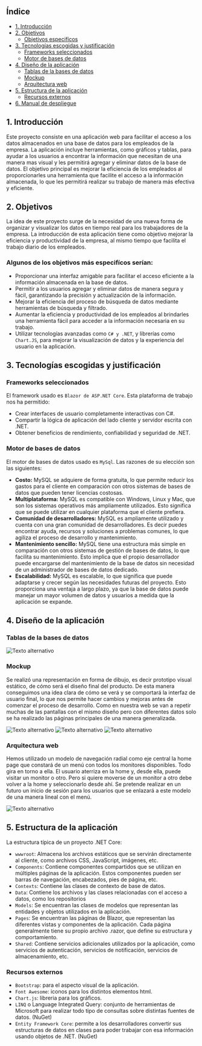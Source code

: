 ## Índice
- [1. Introducción](#introduccion) 						 
- [2. Objetivos](#objetivos)  
  - [Objetivos especifícos](#objetivosEspecificos)  
- [3. Tecnologías escogidas y justificación](#tecnologiasEscogidas)  				
  - [Frameworks seleccionados](#frameworks)  
  - [Motor de bases de datos](#baseDeDatos)  
- [4. Diseño de la aplicación](#diseño)  				
  - [Tablas de la bases de datos](#tablas)  
  - [Mockup](#mockup)  
  - [Arquitectura web](#arquitectura)  
- [5. Estructura de la aplicación](#estructura)  				
  - [Recursos externos](#recursos)  
- [6. Manual de despliegue](#despliegue)  				
 
<a name="introduccion"></a>	
## 1. Introducción
Este proyecto consiste en una aplicación web para facilitar el acceso a los datos almacenados en una base de datos para los empleados de la empresa. La aplicación incluye herramientas, como gráficos y tablas, para ayudar a los usuarios a encontrar la información que necesitan de una manera mas visual y les permitirá agregar y eliminar datos de la base de datos. El objetivo principal es mejorar la eficiencia de los empleados al proporcionarles una herramienta que facilite el acceso a la información almacenada, lo que les permitirá realizar su trabajo de manera más efectiva y eficiente.

<a name="objetivos"></a>	
## 2. Objetivos
La idea de este proyecto surge de la necesidad de una nueva forma de organizar y visualizar los datos en tiempo real para los trabajadores de la empresa. La introducción de esta aplicación tiene como objetivo mejorar la eficiencia y productividad de la empresa, al mismo tiempo que facilita el trabajo diario de los empleados.
<a name="objetivosEspecificos"></a>	
### Algunos de los objetivos más especifícos serían:
- Proporcionar una interfaz amigable para facilitar el acceso eficiente a la información almacenada en la base de datos.
- Permitir a los usuarios agregar y eliminar datos de manera segura y fácil, garantizando la precisión y actualización de la información.
- Mejorar la eficiencia del proceso de búsqueda de datos mediante herramientas de búsqueda y filtrado.
- Aumentar la eficiencia y productividad de los empleados al brindarles una herramienta fácil para acceder a la información necesaria en su trabajo.
- Utilizar tecnologías avanzadas como `C# y .NET`, y librerías como `Chart.JS`, para mejorar la visualización de datos y la experiencia del usuario en la aplicación.

<a name="tecnologiasEscogidas"></a>	
## 3. Tecnologías escogidas y justificación
<a name="frameworks"></a>	
### Frameworks seleccionados
El framework usado es `Blazor de ASP.NET Core`. Esta plataforma de trabajo nos ha permitido:
- Crear interfaces de usuario completamente interactivas con C#.
- Compartir la lógica de aplicación del lado cliente y servidor escrita con .NET.
- Obtener beneficios de rendimiento, confiabilidad y seguridad de .NET.
<a name="baseDeDatos"></a>	
### Motor de bases de datos 
El motor de bases de datos usado es `MySql`. Las razones de su elección son las siguientes:
- **Costo:** MySQL se adquiere de forma gratuita, lo que permite reducir los gastos para el cliente en comparación con otros sistemas de bases de datos que pueden tener licencias costosas.
- **Multiplataforma:** MySQL es compatible con Windows, Linux y Mac, que son los sistemas operativos más ampliamente utilizados. Esto significa que se puede utilizar en cualquier plataforma que el cliente prefiera.
- **Comunidad de desarrolladores:** MySQL es ampliamente utilizado y cuenta con una gran comunidad de desarrolladores. Es decir puedes encontrar ayuda, recursos y soluciones a problemas comunes, lo que agiliza el proceso de desarrollo y mantenimiento.
- **Mantenimiento sencillo:** MySQL tiene una estructura más simple en comparación con otros sistemas de gestión de bases de datos, lo que facilita su mantenimiento. Esto implica que el propio desarrollador puede encargarse del mantenimiento de la base de datos sin necesidad de un administrador de bases de datos dedicado.
- **Escalabilidad:** MySQL es escalable, lo que significa que puede adaptarse y crecer según las necesidades futuras del proyecto. Esto proporciona una ventaja a largo plazo, ya que la base de datos puede manejar un mayor volumen de datos y usuarios a medida que la aplicación se expande.

<a name="diseño"></a>	
## 4. Diseño de la aplicación
<a name="tablas"></a>	
### Tablas de la bases de datos 
![Texto alternativo](imagenes/baseDatos.jpg)
<a name="mockup"></a>	
### Mockup
Se realizó una representación en forma de dibujo, es decir prototipo visual estático, de cómo será el diseño final del producto. De esta manera conseguimos una idea clara de cómo se verá y se comportará la interfaz de usuario final, lo que nos permite hacer cambios y mejoras antes de comenzar el proceso de desarrollo. 
Como en nuestra web se van a repetir muchas de las pantallas con el mismo diseño pero con diferentes datos solo se ha realizado las páginas principales de una manera generalizada.

![Texto alternativo](imagenes/mockup.png)
![Texto alternativo](imagenes/mockup01.png)
![Texto alternativo](imagenes/mockup02.png)
<a name="arquitectura"></a>	
### Arquitectura web
Hemos utilizado un modelo de navegación radial como eje central la home page que constará de un menú con todos los monitores disponibles. Todo gira en torno a ella. El usuario aterriza en la home y, desde ella, puede visitar un monitor o otro. Pero si quiere moverse de un monitor a otro debe volver a la home y seleccionarlo desde ahí.
Se pretende realizar en un futuro un inicio de sesión para los usuarios que se enlazará a este modelo de una manera lineal con el menú. 

![Texto alternativo](imagenes/estructuraWeb.jpg)

<a name="estructura"></a>	
## 5. Estructura de la aplicación
La estructura típica de un proyecto .NET Core:
- `wwwroot`: Almacena los archivos estáticos que se servirán directamente al cliente, como archivos CSS, JavaScript, imágenes, etc.
- `Components`: Contiene componentes compartidos que se utilizan en múltiples páginas de la aplicación. Estos componentes pueden ser barras de navegación, encabezados, pies de página, etc.
- `Contexts`: Contiene las clases de contexto de base de datos.
- `Data`: Contiene los archivos y las clases relacionadas con el acceso a datos, como los repositorios
- `Models`: Se encuentran las clases de modelos que representan las entidades y objetos utilizados en la aplicación.
- `Pages`: Se encuentran las páginas de Blazor, que representan las diferentes vistas y componentes de la aplicación. Cada página generalmente tiene su propio archivo .razor, que define su estructura y comportamiento.
- `Shared`: Contiene servicios adicionales utilizados por la aplicación, como servicios de autenticación, servicios de notificación, servicios de almacenamiento, etc.
<a name="recursos"></a>	
### Recursos externos
- `Bootstrap`: para el aspecto visual de la aplicación.
- `Font Awesome`: iconos para los distintos elementos html.
- `Chart.js`: libreria para los gráficos.
- `LINQ` o Language Integrated Query: conjunto de herramientas de Microsoft para realizar todo tipo de consultas sobre distintas fuentes de datos. (NuGet)
- `Entity Framework Core`: permite a los desarrolladores convertir sus estructuras de datos en clases para poder trabajar con esa información usando objetos de .NET. (NuGet)
